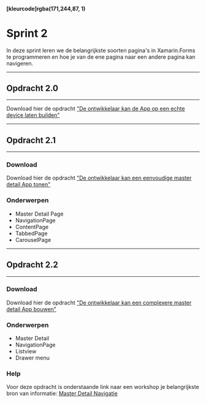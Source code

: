 #### [kleurcode]rgba(171,244,87, 1)

# Sprint 2

In deze sprint leren we de belangrijkste soorten pagina's in Xamarin.Forms te programmeren en hoe je van de ene pagina naar een andere pagina kan navigeren.

---
## Opdracht 2.0
---

Download hier de opdracht <a target="_new" href="https://elo.kw1c.nl/CMS/Studie/811%20ICT-Academie/811%20VakkenInhoud/%5BB.35%20APP%5D%20Xamarin%20%5BApp-development%5D/25187%20%C2%A0%20Applicatie-%20en%20mediaontwikkelaar/Periode%2009/Productie/02.%20Opdrachten/21-Testen%20op%20een%20fysieke%20device.pdf">"De ontwikkelaar kan de App op een echte device laten builden"</a>


---
## Opdracht 2.1
---

### Download
Download hier de opdracht <a target="_new" href='https://elo.kw1c.nl/CMS/Studie/811%20ICT-Academie/811%20VakkenInhoud/%5BB.35%20APP%5D%20Xamarin%20%5BApp-development%5D/25187%20%C2%A0%20Applicatie-%20en%20mediaontwikkelaar/Periode%2009/Productie/02.%20Opdrachten/22-Eenvoudige%20pages%20opdracht.pdf'>"De ontwikkelaar kan een eenvoudige master detail App tonen"</a>


### Onderwerpen
* Master Detail Page
* NavigationPage
* ContentPage
* TabbedPage
* CarouselPage


---
## Opdracht 2.2
---

### Download
Download hier de opdracht <a href='https://elo.kw1c.nl/CMS/Studie/811%20ICT-Academie/811%20VakkenInhoud/%5BB.35%20APP%5D%20Xamarin%20%5BApp-development%5D/25187%20%C2%A0%20Applicatie-%20en%20mediaontwikkelaar/Periode%2009/Productie/02.%20Opdrachten/22-Complexere%20pages%20opdracht.pdf'>"De ontwikkelaar kan een complexere master detail App bouwen"</a>

### Onderwerpen
* Master Detail
* NavigationPage
* Listview
* Drawer menu


### Help
Voor deze opdracht is onderstaande link naar een workshop je belangrijkste bron van informatie:
<a href='https://docs.microsoft.com/en-us/learn/modules/display-relationships-in-xamarin-forms-with-master-detail-navigation/' target='_new'>Master Detail Navigatie</a>


